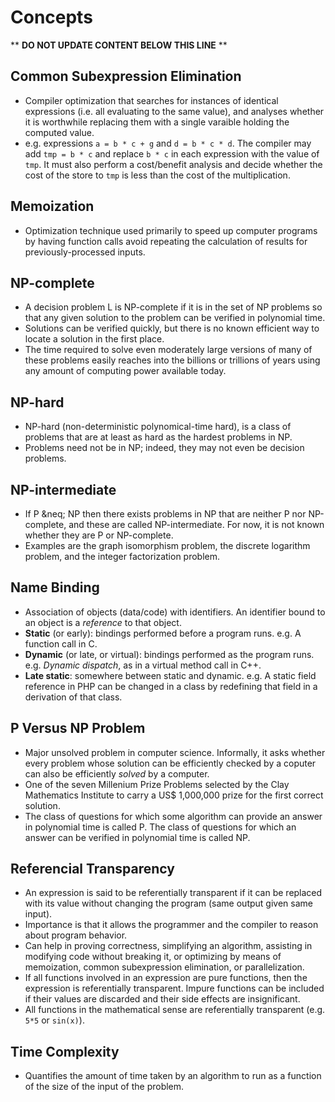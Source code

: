 Concepts
========

** **DO NOT UPDATE CONTENT BELOW THIS LINE** **

Common Subexpression Elimination
--------------------------------

* Compiler optimization that searches for instances of identical expressions (i.e. all evaluating to the same value), and analyses whether it is worthwhile replacing them with a single varaible holding the computed value.
* e.g. expressions `a = b * c + g` and `d = b * c * d`. The compiler may add `tmp = b * c` and replace `b * c` in each expression with the value of `tmp`. It must also perform a cost/benefit analysis and decide whether the cost of the store to `tmp` is less than the cost of the multiplication.

Memoization
-----------

* Optimization technique used primarily to speed up computer programs by having function calls avoid repeating the calculation of results for previously-processed inputs.

NP-complete
-----------

* A decision problem L is NP-complete if it is in the set of NP problems so that any given solution to the problem can be verified in polynomial time.
* Solutions can be verified quickly, but there is no known efficient way to locate a solution in the first place.
* The time required to solve even moderately large versions of many of these problems easily reaches into the billions or trillions of years using any amount of computing power available today.

NP-hard
-------

* NP-hard (non-deterministic polynomical-time hard), is a class of problems that are at least as hard as the hardest problems in NP.
* Problems need not be in NP; indeed, they may not even be decision problems.

NP-intermediate
---------------

* If P &neq; NP then there exists problems in NP that are neither P nor NP-complete, and these are called NP-intermediate. For now, it is not known whether they are P or NP-complete.
* Examples are the graph isomorphism problem, the discrete logarithm problem, and the integer factorization problem.

Name Binding
------------

* Association of objects (data/code) with identifiers. An identifier bound to an object is a _reference_ to that object.
* **Static** (or early): bindings performed before a program runs. e.g. A function call in C.
* **Dynamic** (or late, or virtual): bindings performed as the program runs. e.g. _Dynamic dispatch_, as in a virtual method call in C++.
* **Late static**: somewhere between static and dynamic. e.g. A static field reference in PHP can be changed in a class by redefining that field in a derivation of that class.

P Versus NP Problem
-------------------

* Major unsolved problem in computer science. Informally, it asks whether every problem whose solution can be efficiently checked by a coputer can also be efficiently _solved_ by a computer.
* One of the seven Millenium Prize Problems selected by the Clay Mathematics Institute to carry a US$ 1,000,000 prize for the first correct solution.
* The class of questions for which some algorithm can provide an answer in polynomial time is called P. The class of questions for which an answer can be verified in polynomial time is called NP.

Referencial Transparency
------------------------

* An expression is said to be referentially transparent if it can be replaced with its value without changing the program (same output given same input).
* Importance is that it allows the programmer and the compiler to reason about program behavior.
* Can help in proving correctness, simplifying an algorithm, assisting in modifying code without breaking it, or optimizing by means of memoization, common subexpression elimination, or parallelization.
* If all functions involved in an expression are pure functions, then the expression is referentially transparent. Impure functions can be included if their values are discarded and their side effects are insignificant.
* All functions in the mathematical sense are referentially transparent (e.g. `5*5` or `sin(x)`).

Time Complexity
---------------

* Quantifies the amount of time taken by an algorithm to run as a function of the size of the input of the problem.

